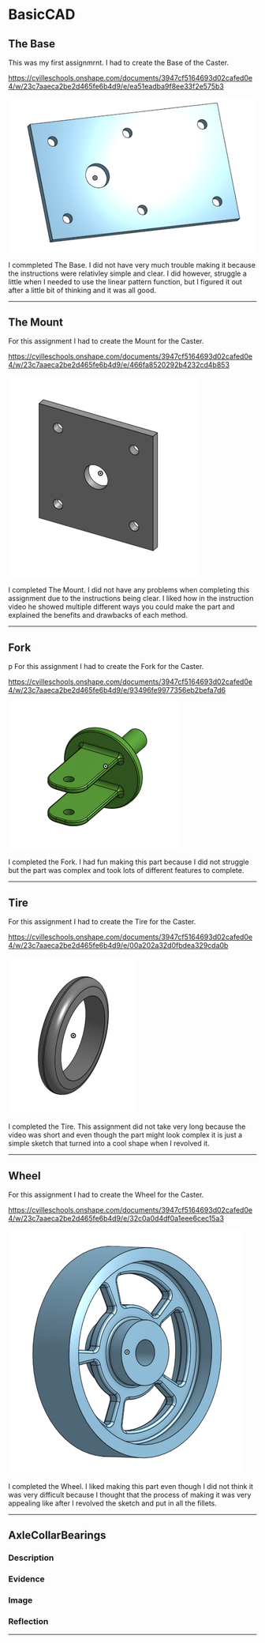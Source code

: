 # BasicCAD

## The Base

This was my first assignmrnt. I had to create the Base of the Caster.

https://cvilleschools.onshape.com/documents/3947cf5164693d02cafed0e4/w/23c7aaeca2be2d465fe6b4d9/e/ea51eadba9f8ee33f2e575b3

![TheBase](Images/TheBase.png)

I commpleted The Base. I did not have very much trouble making it because the instructions were relativley simple and clear. I did however, struggle a little when I needed to use the linear pattern function, but I figured it out after a little bit of thinking and it was all good.

---


## The Mount

For this assignment I had to create the Mount for the Caster.

https://cvilleschools.onshape.com/documents/3947cf5164693d02cafed0e4/w/23c7aaeca2be2d465fe6b4d9/e/466fa8520292b4232cd4b853

![TheMount](Images/TheMount.png)

I completed The Mount. I did not have any problems when completing this assignment due to the instructions being clear.  I liked how in the instruction video he showed multiple different ways you could make the part and explained the benefits and drawbacks of each method.

---


## Fork

p
For this assignment I had to create the Fork for the Caster.

https://cvilleschools.onshape.com/documents/3947cf5164693d02cafed0e4/w/23c7aaeca2be2d465fe6b4d9/e/93496fe9977356eb2befa7d6

![TheFork](Images/TheFork.png)


I completed the Fork. I had fun making this part because I did not struggle but the part was complex and took lots of different features to complete.

---


## Tire

For this assignment I had to create the Tire for the Caster.

https://cvilleschools.onshape.com/documents/3947cf5164693d02cafed0e4/w/23c7aaeca2be2d465fe6b4d9/e/00a202a32d0fbdea329cda0b

![TheTire](Images/TheTire.png)


I completed the Tire. This assignment did not take very long because the video was short and even though the part might look complex it is just a simple sketch that turned into a cool shape when I revolved it.

---


## Wheel

For this assignment I had to create the Wheel for the Caster.

https://cvilleschools.onshape.com/documents/3947cf5164693d02cafed0e4/w/23c7aaeca2be2d465fe6b4d9/e/32c0a0d4df0a1eee6cec15a3

![TheWheel](Images/TheWheel.png)

I completed the Wheel. I liked making this part even though I did not think it was very difficult because I thought that the process of making it was very appealing like after I revolved the sketch and put in all the fillets.

---


## AxleCollarBearings

### Description

### Evidence

### Image

### Reflection

---
